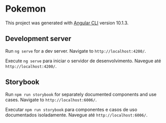 # Pokemon

This project was generated with [Angular CLI](https://github.com/angular/angular-cli) version 10.1.3.

## Development server

Run `ng serve` for a dev server. Navigate to `http://localhost:4200/`.

Execute `ng serve` para iniciar o servidor de desenvolvimento. Navegue até `http://localhost:4200/`.

## Storybook

Run `npm run storybook`  for separately documented components and use cases. Navigate to `http://localhost:6006/`.

Executar `npm run storybook`   para componentes e casos de uso documentados isoladamente. Navegue até `http://localhost:6006/`.


